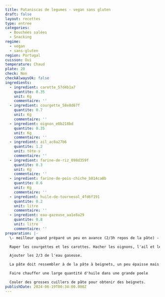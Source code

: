 ```yaml
---
title: Pataniscas de legumes - vegan sans gluten
draft: false
layout: recettes
type: entree
categories:
  - Bouchées salées
  - Snacking
regime:
  - vegan
  - sans-gluten
region: Portugal
cuisson: Oui
temperature: Chaud
plate: 20
check: Non
checkAlwaysOk: false
ingredients:
  - ingredient: carotte_57d4b1a7
    quantite: 0.35
    unit: Kg
    commentaire: ''
  - ingredient: courgette_58e8d67f
    quantite: 0.7
    unit: Kg
    commentaire: ''
  - ingredient: oignon_e8b218bd
    quantite: 0.35
    unit: Kg
    commentaire: ''
  - ingredient: ail_ac8a27b6
    quantite: 1.2
    unit: tête·s
    commentaire: ''
  - ingredient: farine-de-riz_098d359f
    quantite: 0.3
    unit: Kg
    commentaire: ''
  - ingredient: farine-de-pois-chiche_b814ca8b
    quantite: 0.6
    unit: Kg
    commentaire: ''
  - ingredient: huile-de-tournesol_4fd6f191
    quantite: 0.2
    unit: litre
    commentaire: ''
  - ingredient: eau-gazeuse_aa1e8a29
    quantite: 0.8
    unit: litre
    commentaire: ''
preparation: |-
  \- meilleur quand préparé un peu en avance (2/3h repos de la pâte) -

  Raper les courgettes et les carottes. Hacher les oignons, l'ail et le persil. Dans un grand récipent, ajouter les épices et la levure au reste, bien mélanger. Ajouter la farine et remélanger jusqu'à avoir une texture homogène.

  Ajouter les 2/3 de l'eau gaseuse. 

  La pâte doit ressembler à de la pâte à beignets, un peu épaisse mais pas trop. Le dernier tiers d'eau pour rectifier.

  Faire chauffer une large quantité d'huile dans une grande poele

  Couler des grosses cuillers de pâte pour obtenir des beignets.
publishDate: 2024-06-19T00:34:00.000Z
---
```

